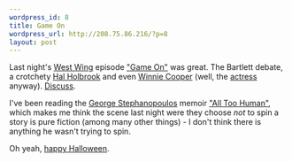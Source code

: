 ```yaml
--- 
wordpress_id: 8
title: Game On
wordpress_url: http://208.75.86.216/?p=8
layout: post
---
```

Last night's <a href="http://www.nbc.com/The_West_Wing/index.html">West Wing</a> episode <a href="http://www.televisionwithoutpity.com/story.cgi?show=4&story=4028">"Game On"</a> was great. The Bartlett debate, a crotchety <a href="http://us.imdb.com/Name?Holbrook,+Hal">Hal Holbrook</a> and even <a href="http://us.imdb.com/Title?0094582">Winnie Cooper</a> (well, the <a href="http://us.imdb.com/Name?McKellar,%20Danica">actress</a> anyway). <a href="http://www.televisionwithoutpity.com/ijsbb/forum.cgi?action=list&forum=31&idtopic=1880591&fromdays=10&s=date&g=0">Discuss</a>.

I've been reading the <a href="http://abcnews.go.com/sections/ThisWeek/ThisWeek/stephanopoulos_george_bio.html">George Stephanopoulos</a> memoir <a href="http://www.amazon.com/exec/obidos/ASIN/0316930164/">"All Too Human"</a>, which makes me think the scene last night were they choose <i>not</i> to spin a story is pure fiction (among many other things) - I don't think there is anything he wasn't trying to spin.

Oh yeah, <a href="http://www.ucomics.com/foxtrot/2002/10/31/">happy Halloween</a>.
